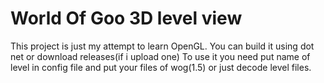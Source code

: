 # World Of Goo 3D level view
This project is just my attempt to learn OpenGL.
You can build it using dot net or download releases(if i upload one)
To use it you need put name of level in config file and put your files of wog(1.5) or just decode level files.
